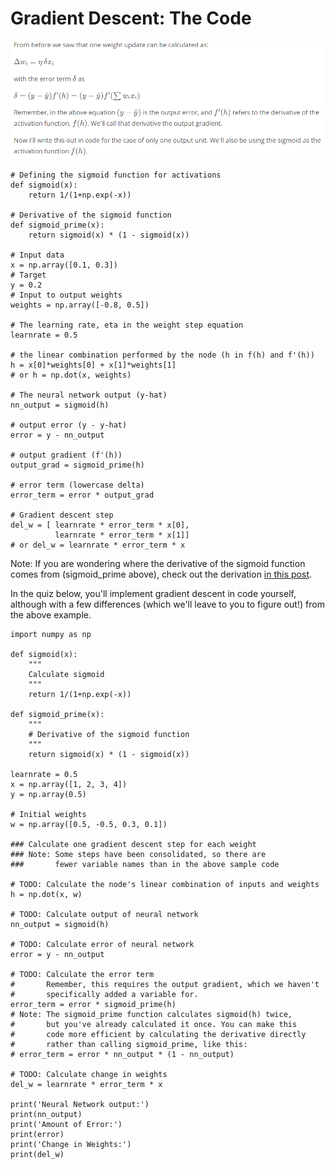 # Gradient Descent: The Code

![](images/20.PNG)

```
# Defining the sigmoid function for activations
def sigmoid(x):
    return 1/(1+np.exp(-x))

# Derivative of the sigmoid function
def sigmoid_prime(x):
    return sigmoid(x) * (1 - sigmoid(x))

# Input data
x = np.array([0.1, 0.3])
# Target
y = 0.2
# Input to output weights
weights = np.array([-0.8, 0.5])

# The learning rate, eta in the weight step equation
learnrate = 0.5

# the linear combination performed by the node (h in f(h) and f'(h))
h = x[0]*weights[0] + x[1]*weights[1]
# or h = np.dot(x, weights)

# The neural network output (y-hat)
nn_output = sigmoid(h)

# output error (y - y-hat)
error = y - nn_output

# output gradient (f'(h))
output_grad = sigmoid_prime(h)

# error term (lowercase delta)
error_term = error * output_grad

# Gradient descent step 
del_w = [ learnrate * error_term * x[0],
          learnrate * error_term * x[1]]
# or del_w = learnrate * error_term * x

```

Note: If you are wondering where the derivative of the sigmoid function comes from (sigmoid_prime above), check out the derivation [in this post](https://math.stackexchange.com/questions/78575/derivative-of-sigmoid-function-sigma-x-frac11e-x).

In the quiz below, you'll implement gradient descent in code yourself, although with a few differences (which we'll leave to you to figure out!) from the above example.


```
import numpy as np

def sigmoid(x):
    """
    Calculate sigmoid
    """
    return 1/(1+np.exp(-x))

def sigmoid_prime(x):
    """
    # Derivative of the sigmoid function
    """
    return sigmoid(x) * (1 - sigmoid(x))

learnrate = 0.5
x = np.array([1, 2, 3, 4])
y = np.array(0.5)

# Initial weights
w = np.array([0.5, -0.5, 0.3, 0.1])

### Calculate one gradient descent step for each weight
### Note: Some steps have been consolidated, so there are
###       fewer variable names than in the above sample code

# TODO: Calculate the node's linear combination of inputs and weights
h = np.dot(x, w)

# TODO: Calculate output of neural network
nn_output = sigmoid(h)

# TODO: Calculate error of neural network
error = y - nn_output

# TODO: Calculate the error term
#       Remember, this requires the output gradient, which we haven't
#       specifically added a variable for.
error_term = error * sigmoid_prime(h)
# Note: The sigmoid_prime function calculates sigmoid(h) twice,
#       but you've already calculated it once. You can make this
#       code more efficient by calculating the derivative directly
#       rather than calling sigmoid_prime, like this:
# error_term = error * nn_output * (1 - nn_output)

# TODO: Calculate change in weights
del_w = learnrate * error_term * x

print('Neural Network output:')
print(nn_output)
print('Amount of Error:')
print(error)
print('Change in Weights:')
print(del_w)
```


